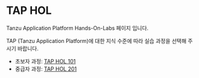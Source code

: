 # TAP HOL
Tanzu Application Platform Hands-On-Labs 페이지 입니다.

TAP (Tanzu Application Platform)에 대한 지식 수준에 따라 실습 과정을 선택해 주시기 바랍니다.

- 초보자 과정: [TAP HOL 101](./agenda-101.md)
- 중급자 과정: [TAP HOL 201](./agenda-201.md)

